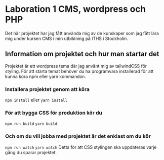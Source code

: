 # Laboration 1 CMS, wordpress och PHP

Det här projektet har jag fått använda mig av de kunskaper som jag fått lära mig
under kursen CMS i min utbildning på ITHS i Stockholm.

## Information om projektet och hur man startar det

Projektet är ett wordpress tema där jag använt mig av tailwindCSS för styling.
För att starta temat behöver du ha programvara installerad för att kunna köra
npm eller yarn kommandon.

### Installera projektet genom att köra
<code>npm install</code>
eller
<code>yarn install</code>

### För att bygga CSS för produktion kör du
<code>npm run build</code>
<code>yarn build</code>

### Och om du vill jobba med projektet är det enklast om du kör
<code>npm run watch</code>
<code>yarn watch</code>
Detta för att CSS stylingen ska uppdateras varje gång du sparar projektet.
